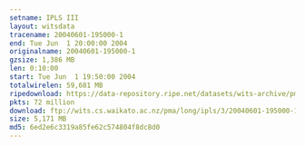 ```yaml
---
setname: IPLS III
layout: witsdata
tracename: 20040601-195000-1
end: Tue Jun  1 20:00:00 2004
originalname: 20040601-195000-1
gzsize: 1,386 MB
len: 0:10:00
start: Tue Jun  1 19:50:00 2004
totalwirelen: 59,681 MB
ripedownload: https://data-repository.ripe.net/datasets/wits-archive/pma/long/ipls/3/20040601-195000-1.gz
pkts: 72 million
download: ftp://wits.cs.waikato.ac.nz/pma/long/ipls/3/20040601-195000-1.gz
size: 5,171 MB
md5: 6ed2e6c3319a85fe62c574804f8dc8d0
---
```

